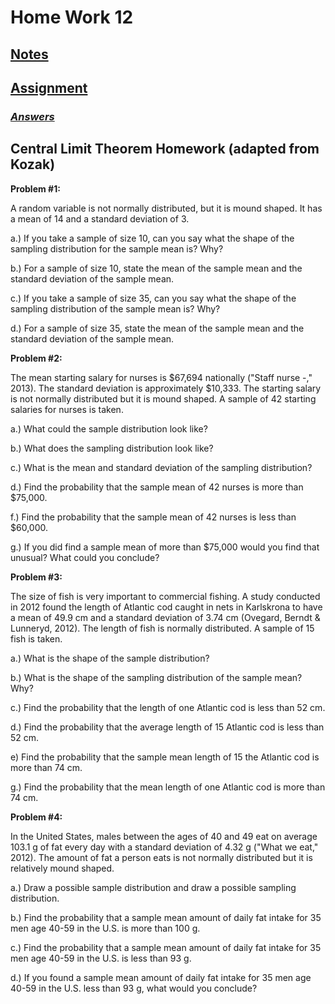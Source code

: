 # **Home Work 12**
## [**Notes**](/MATH18/CH3/CH3notes/teacher/CH7CLT1.pdf)
## [**Assignment**](/MATH18/CH3/HW12/HWCLT.md)
### [***Answers***](/MATH18/CH3/HW12/answers.md)<br>

## **Central Limit Theorem Homework (adapted from Kozak)**

**Problem #1:**

A random variable is not normally distributed, but it is mound shaped. It has a mean of 14 and a standard deviation of 3.

a.) If you take a sample of size 10, can you say what the shape of the sampling distribution for the sample mean is? Why?

b.) For a sample of size 10, state the mean of the sample mean and the standard deviation of the sample mean.

c.) If you take a sample of size 35, can you say what the shape of the sampling distribution of the sample mean is? Why?

d.) For a sample of size 35, state the mean of the sample mean and the standard deviation of the sample mean.

 

**Problem #2:**

The mean starting salary for nurses is $67,694 nationally ("Staff nurse -," 2013). The standard deviation is approximately $10,333. The starting salary is not normally distributed but it is mound shaped. A sample of 42 starting salaries for nurses is taken.

a.) What could the sample distribution look like? 

b.) What does the sampling distribution look like?

c.) What is the mean and standard deviation of the sampling distribution?

d.) Find the probability that the sample mean of 42 nurses is more than $75,000.

f.) Find the probability that the sample mean of 42 nurses is less than $60,000.

g.) If you did find a sample mean of more than $75,000 would you find that unusual? What could you conclude?

 

**Problem #3:**

The size of fish is very important to commercial fishing. A study conducted in 2012 found the length of Atlantic cod caught in nets in Karlskrona to have a mean of 49.9 cm and a standard deviation of 3.74 cm (Ovegard, Berndt & Lunneryd, 2012). The length of fish is normally distributed. A sample of 15 fish is taken.

a.) What is the shape of the sample distribution?

b.) What is the shape of the sampling distribution of the sample mean? Why?

c.) Find the probability that the length of one Atlantic cod is less than 52 cm.

d.) Find the probability that the average length of 15 Atlantic cod is less than 52 cm.

e) Find the probability that the sample mean length of 15 the Atlantic cod is more than 74 cm.

g.) Find the probability that the mean length of one Atlantic cod is more than 74 cm.

 

**Problem #4:**

In the United States, males between the ages of 40 and 49 eat on average 103.1 g of fat every day with a standard deviation of 4.32 g ("What we eat," 2012). The amount of fat a person eats is not normally distributed but it is relatively mound shaped.

a.) Draw a possible sample distribution and draw a possible sampling distribution.

b.) Find the probability that a sample mean amount of daily fat intake for 35 men age 40-59 in the U.S. is more than 100 g.

c.) Find the probability that a sample mean amount of daily fat intake for 35 men age 40-59 in the U.S. is less than 93 g.

d.) If you found a sample mean amount of daily fat intake for 35 men age 40-59 in the U.S. less than 93 g, what would you conclude?
